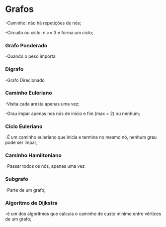 # Grafos

-Caminho: não há repetições de nós;

-Circuito ou ciclo: n >= 3 e forma um ciclo;

### Grafo Ponderado

-Quando o peso importa

### Digrafo

-Grafo Direcionado

### Caminho Euleriano

-Visita cada aresta apenas uma vez;

-Grau impar apenas nos nós de inicio e fim (max = 2) ou nenhum;

### Ciclo Euleriano

-É um caminho euleriano que inicia e termina no mesmo nó, nenhum grau pode ser ímpar;

### Caminho Hamiltoniano

-Passar todos os nós, apenas uma vez

### Subgrafo

-Parte de um grafo;

### Algoritmo de Dijkstra

-é um dos algoritmos que calcula o caminho de custo mínimo entre vértices de um grafo;
